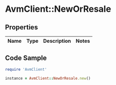 # AvmClient::NewOrResale

## Properties

Name | Type | Description | Notes
------------ | ------------- | ------------- | -------------

## Code Sample

```ruby
require 'AvmClient'

instance = AvmClient::NewOrResale.new()
```



